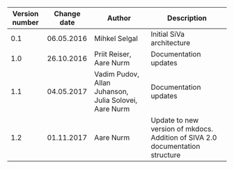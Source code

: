 <!--# Version info-->

| **Version number** | **Change date** | **Author** | **Description** |
| ---------------------------- | ------------------------ | ------------------------------------------------------------------------------------------------------------------- | ------------------------------------------------------ |
| 0.1            | 06.05.2016  | Mihkel Selgal     | Initial SiVa architecture           |
| 1.0            | 26.10.2016  | Priit Reiser, Aare Nurm      | Documentation updates               |
| 1.1            | 04.05.2017  | Vadim Pudov, Allan Juhanson, Julia Solovei, Aare Nurm     | Documentation updates               |
| 1.2            | 01.11.2017  | Aare Nurm    | Update to new version of mkdocs. Addition of SIVA 2.0 documentation structure            |